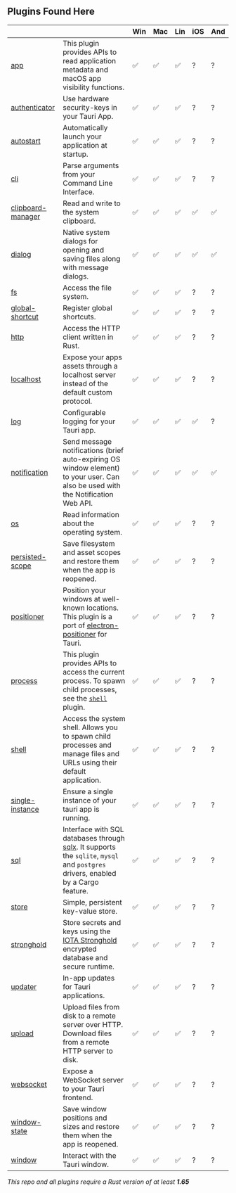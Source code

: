 ## Plugins Found Here

|                                                |                                                                                                                                                                         | Win | Mac | Lin | iOS | And |
| ---------------------------------------------- | ----------------------------------------------------------------------------------------------------------------------------------------------------------------------- | --- | --- | --- | --- | --- |
| [app](plugins/app)                             | This plugin provides APIs to read application metadata and macOS app visibility functions.                                                                              | ✅  | ✅  | ✅  | ?   | ?   |
| [authenticator](plugins/authenticator)         | Use hardware security-keys in your Tauri App.                                                                                                                           | ✅  | ✅  | ✅  | ?   | ?   |
| [autostart](plugins/autostart)                 | Automatically launch your application at startup.                                                                                                                       | ✅  | ✅  | ✅  | ?   | ?   |
| [cli](plugins/cli)                             | Parse arguments from your Command Line Interface.                                                                                                                       | ✅  | ✅  | ✅  | ?   | ?   |
| [clipboard-manager](plugins/clipboard-manager) | Read and write to the system clipboard.                                                                                                                                 | ✅  | ✅  | ✅  | ✅   | ✅   |
| [dialog](plugins/dialog)                       | Native system dialogs for opening and saving files along with message dialogs.                                                                                          | ✅  | ✅  | ✅  | ✅   | ✅   |
| [fs](plugins/fs)                               | Access the file system.                                                                                                                                                 | ✅  | ✅  | ✅  | ?   | ?   |
| [global-shortcut](plugins/global-shortcut)     | Register global shortcuts.                                                                                                                                              | ✅  | ✅  | ✅  | ?   | ?   |
| [http](plugins/http)                           | Access the HTTP client written in Rust.                                                                                                                                 | ✅  | ✅  | ✅  | ?   | ?   |
| [localhost](plugins/localhost)                 | Expose your apps assets through a localhost server instead of the default custom protocol.                                                                              | ✅  | ✅  | ✅  | ?   | ?   |
| [log](plugins/log)                             | Configurable logging for your Tauri app.                                                                                                                                | ✅  | ✅  | ✅  | ✅   | ?   |
| [notification](plugins/notification)           | Send message notifications (brief auto-expiring OS window element) to your user. Can also be used with the Notification Web API.                                        | ✅  | ✅  | ✅  | ✅   | ✅   |
| [os](plugins/os)                               | Read information about the operating system.                                                                                                                            | ✅  | ✅  | ✅  | ?   | ?   |
| [persisted-scope](plugins/persisted-scope)     | Save filesystem and asset scopes and restore them when the app is reopened.                                                                                             | ✅  | ✅  | ✅  | ?   | ?   |
| [positioner](plugins/positioner)               | Position your windows at well-known locations.  This plugin is a port of [electron-positioner](https://github.com/jenslind/electron-positioner) for Tauri.              | ✅  | ✅  | ✅  | ?   | ?   |
| [process](plugins/process)                     | This plugin provides APIs to access the current process. To spawn child processes, see the [`shell`](https://github.com/tauri-apps/tauri-plugin-shell) plugin.          | ✅  | ✅  | ✅  | ?   | ?   |
| [shell](plugins/shell)                         | Access the system shell. Allows you to spawn child processes and manage files and URLs using their default application.                                                 | ✅  | ✅  | ✅  | ?   | ?   |
| [single-instance](plugins/single-instance)     | Ensure a single instance of your tauri app is running.                                                                                                                  | ✅  | ✅  | ✅  | ?   | ?   |
| [sql](plugins/sql)                             | Interface with SQL databases through [sqlx](https://github.com/launchbadge/sqlx). It supports the `sqlite`, `mysql` and `postgres` drivers, enabled by a Cargo feature. | ✅  | ✅  | ✅  | ?   | ?   |
| [store](plugins/store)                         | Simple, persistent key-value store.                                                                                                                                     | ✅  | ✅  | ✅  | ?   | ?   |
| [stronghold](plugins/stronghold)               | Store secrets and keys using the [IOTA Stronghold](https://github.com/iotaledger/stronghold.rs) encrypted database and secure runtime.                                  | ✅  | ✅  | ✅  | ?   | ?   |
| [updater](plugins/updater)                     | In-app updates for Tauri applications.                                                                                                                                  | ✅  | ✅  | ✅  | ?   | ?   |
| [upload](plugins/upload)                       | Upload files from disk to a remote server over HTTP. Download files from a remote HTTP server to disk.                                                                  | ✅  | ✅  | ✅  | ?   | ?   |
| [websocket](plugins/websocket)                 | Expose a WebSocket server to your Tauri frontend.                                                                                                                       | ✅  | ✅  | ✅  | ?   | ?   |
| [window-state](plugins/window-state)           | Save window positions and sizes and restore them when the app is reopened.                                                                                              | ✅  | ✅  | ✅  | ?   | ?   |
| [window](plugins/window)                       | Interact with the Tauri window.                                                                                                                                         | ✅  | ✅  | ✅  | ?   | ?   |


_This repo and all plugins require a Rust version of at least **1.65**_
